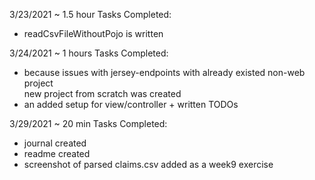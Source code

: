 3/23/2021 ~ 1.5 hour 
Tasks Completed:
* readCsvFileWithoutPojo is written  

3/24/2021 ~ 1 hours
Tasks Completed:
* because issues with jersey-endpoints with already existed non-web project  
  new project from scratch was created
* an added setup for view/controller + written TODOs  

3/29/2021 ~ 20 min
Tasks Completed:  
* journal created  
* readme created
* screenshot of parsed claims.csv added as a week9 exercise



